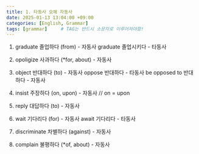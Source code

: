 ```yaml
---
title: 1. 타동사 오해 자동사
date: 2025-01-13 13:04:00 +09:00
categories: [English, Grammar]
tags: [grammar]		# TAG는 반드시 소문자로 이루어져야함!
---
```


1. graduate 졸업하다 (from) - 자동사
   graduate 졸업시키다 - 타동사

2. opoligize 사과하다 (*for, about) - 자동사

3. object 반대하다 (to) - 자동사
   oppose 반대하다 - 타동사
   be opposed to 반대하다 - 자동사

4. insist 주장하다 (on, upon) - 자동사 // on = upon

5. reply 대답하다 (to) - 자동사

6. wait 기다리다 (for) - 자동사
   await 기다리다 - 타동사

7. discriminate 차별하다 (against) - 자동사

8. complain 불평하다 (*of, about) - 자동사
